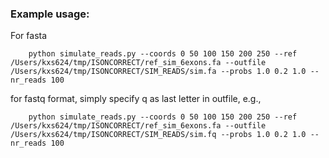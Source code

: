 ### Example usage:

For fasta

```
    python simulate_reads.py --coords 0 50 100 150 200 250 --ref /Users/kxs624/tmp/ISONCORRECT/ref_sim_6exons.fa --outfile /Users/kxs624/tmp/ISONCORRECT/SIM_READS/sim.fa --probs 1.0 0.2 1.0 --nr_reads 100
```

for fastq format, simply specify q as last letter in outfile, e.g.,

```
    python simulate_reads.py --coords 0 50 100 150 200 250 --ref /Users/kxs624/tmp/ISONCORRECT/ref_sim_6exons.fa --outfile /Users/kxs624/tmp/ISONCORRECT/SIM_READS/sim.fq --probs 1.0 0.2 1.0 --nr_reads 100
```